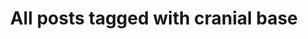 ---
layout: tag
title: "All posts tagged with cranial base"
permalink: /weblog/tags/cranial-base/
taxonomy: cranial base
---